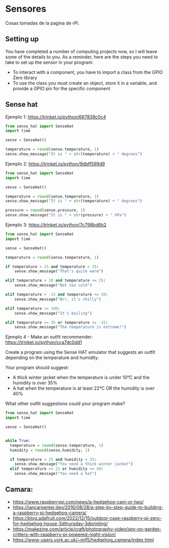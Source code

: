 # Sensores

Cosas tomadas de la pagina de rPi.

## Setting up

You have completed a number of computing projects now, so I will leave some of the details to you. As a reminder, here are the steps you need to take to set up the sensor in your program:
* To interact with a component, you have to import a class from the GPIO Zero library
* To use the class you must create an object, store it in a variable, and provide a GPIO pin for the specific component

## Sense hat


Ejemplo 1: https://trinket.io/python/667839c0c4

```python
from sense_hat import SenseHat
import time

sense = SenseHat()

temperature = round(sense.temperature, 1)
sense.show_message("It is " + str(temperature) + " degrees")
```

Ejemplo 2: https://trinket.io/python/9dbff599d9

```python
from sense_hat import SenseHat
import time

sense = SenseHat()

temperature = round(sense.temperature, 1)
sense.show_message("It is " + str(temperature) + " degrees")

pressure = round(sense.pressure, 1)
sense.show_message("It is " + str(pressure) + " hPa")
```

Ejemplo 3: https://trinket.io/python/7c798bd6b2


```python
from sense_hat import SenseHat
import time

sense = SenseHat()

temperature = round(sense.temperature, 1)

if temperature > 25 and temperature < 35:
    sense.show_message("That's quite warm")

elif temperature > 10 and temperature <= 25:
    sense.show_message("Not too cold")

elif temperature > -15 and temperature <= 10:
    sense.show_message("Brr, it's chilly")

elif temperature >= 100:
    sense.show_message("It's boiling")

elif temperature >= 35 or temperature <= -15:
    sense.show_message("The temperature is extreme!")
```

Ejemplo 4 - Make an outfit recommender: https://trinket.io/python/cca7dc0dd1

Create a program using the Sense HAT emulator that suggests an outfit depending on the temperature and humidity.

Your program should suggest:

* A thick winter jacket when the temperature is under 10°C and the humidity is over 35%
* A hat when the temperature is at least 22°C OR the humidity is over 40%

What other outfit suggestions could your program make?


```python
from sense_hat import SenseHat
import time

sense = SenseHat()


while True: 
  temperature = round(sense.temperature, 1)
  humidity = round(sense.humidity, 1)

  if temperature < 25 and humidity > 35:
    sense.show_message("You need a thick winter jacket")
  elif temperature >= 22 or humidity >= 40:
    sense.show_message("You need a hat")
```

## Camara:

* https://www.raspberrypi.com/news/a-hedgehog-cam-or-two/
* https://iancarpenter.dev/2016/08/28/a-step-by-step-guide-to-building-a-raspberry-pi-hedgehog-camera/
* https://blog.adafruit.com/2022/12/15/outdoor-case-raspberry-pi-zero-for-hedgehog-house-3dthursday-3dprinting/
* https://makezine.com/article/craft/photography-video/spy-on-garden-critters-with-raspberry-pi-powered-night-vision/
* https://www-users.york.ac.uk/~mjf5/hedgehog_camera/index.html





